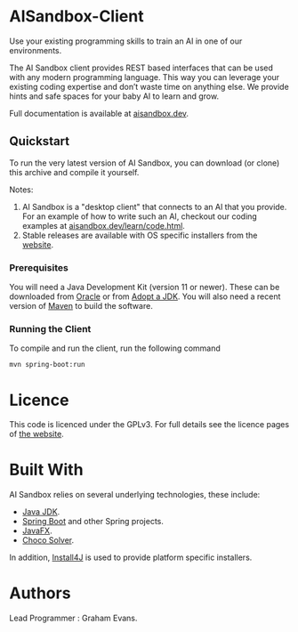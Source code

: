 # AISandbox-Client

Use your existing programming skills to train an AI in one of our environments.

The AI Sandbox client provides REST based interfaces that can be used with any modern programming language. This way you can leverage your existing coding expertise and don’t waste time on anything else. We provide hints and safe spaces for your baby AI to learn and grow.

Full documentation is available at [aisandbox.dev](https://www.aisandbox.dev).

## Quickstart

To run the very latest version of AI Sandbox, you can download (or clone) this archive and compile it yourself.

Notes:

1. AI Sandbox is a "desktop client" that connects to an AI that you provide. For an example of how to write such an AI, checkout our coding examples at [aisandbox.dev/learn/code.html](https://www.aisandbox.dev/learn/code.html).
2. Stable releases are available with OS specific installers from the [website](https://www.aisandbox.dev/).

### Prerequisites

You will need a Java Development Kit (version 11 or newer). These can be downloaded from [Oracle](https://www.oracle.com/technetwork/java/javase/downloads/index.html) or from [Adopt a JDK](https://adoptopenjdk.net/).
You will also need a recent version of [Maven](http://maven.apache.org/) to build the software.

### Running the Client

To compile and run the client, run the following command

```
mvn spring-boot:run
```

# Licence

This code is licenced under the GPLv3. For full details see the licence pages of [the website](https://aisandbox.dev/licence/).

# Built With

AI Sandbox relies on several underlying technologies, these include:

* [Java JDK](https://openjdk.java.net/).
* [Spring Boot](https://spring.io/projects/spring-boot) and other Spring projects.
* [JavaFX](https://openjfx.io/).
* [Choco Solver](http://www.choco-solver.org/).

In addition, [Install4J](https://www.ej-technologies.com/products/install4j/overview.html) is used to provide platform specific installers.

# Authors 

Lead Programmer : Graham Evans.
